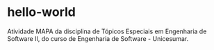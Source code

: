 # hello-world
Atividade MAPA da disciplina de Tópicos Especiais em Engenharia de Software II, do curso de Engenharia de Software - Unicesumar. 
